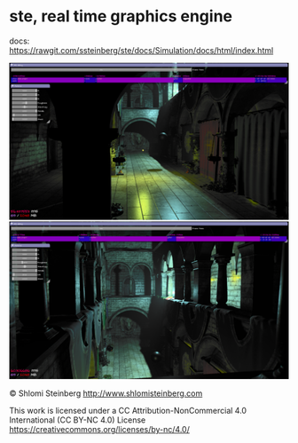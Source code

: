 # ste, real time graphics engine

docs: https://rawgit.com/ssteinberg/ste/docs/Simulation/docs/html/index.html

<p align="center">
  <a href="https://raw.githubusercontent.com/ssteinberg/ste/master/Simulation/Screenshots/hist/16May30.png"><img src="Simulation/Screenshots/hist/16May30.png"/></a><br/>
  <a href="https://raw.githubusercontent.com/ssteinberg/ste/master/Simulation/Screenshots/hist/material_editor1.png"><img src="Simulation/Screenshots/hist/material_editor1.png"/></a><br/>
</p>

© Shlomi Steinberg
http://www.shlomisteinberg.com

This work is licensed under a CC Attribution-NonCommercial 4.0 International (CC BY-NC 4.0) License
https://creativecommons.org/licenses/by-nc/4.0/
